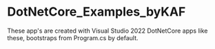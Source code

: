 # DotNetCore_Examples_byKAF
These app's are created with Visual Studio 2022
DotNetCore apps like these, bootstraps from Program.cs by default.
